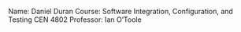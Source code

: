 Name: Daniel Duran
Course: Software Integration, Configuration, and Testing CEN 4802
Professor: Ian O’Toole
